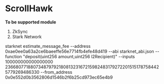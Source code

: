 # ScrollHawk

**To be supported module**
1. ZkSync
2. Stark Network

starknet estimate_message_fee --address 0xae0ee0a63a2ce6baeeffe56e7714fb4efe48d419 --abi starknet_abi.json --function "deposit(uint256 amount,uint256 l2Recipient)" --inputs 100000000000000000 236680771880734879792180813231672159824831792722015151787584425779269486330 --from_address 0x0e552d0b3562806d1546b2f6b25cd973ec65e4b9
